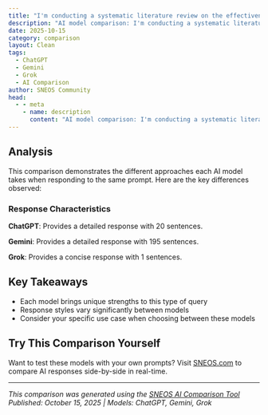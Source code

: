 ```yaml
---
title: "I'm conducting a systematic literature review on the effectiveness of mindfulness-based interventions for anxiety in college students. Help me: 1) Develop a comprehensive search strategy for PubMed and PsycINFO, 2) Create inclusion/exclusion criteria, 3) Design a data extraction form, 4) Suggest quality assessment tools (PRISMA, Cochrane Risk of Bias)"
description: "AI model comparison: I'm conducting a systematic literature review on the effectiveness of mindfulness-based intervention..."
date: 2025-10-15
category: comparison
layout: Clean
tags:
  - ChatGPT
  - Gemini
  - Grok
  - AI Comparison
author: SNEOS Community
head:
  - - meta
    - name: description
      content: "AI model comparison: I'm conducting a systematic literature review on the effectiveness of mindfulness-based interventions for anxiety in col..."
---
```


<ChatComparison
  title="I'm conducting a systematic literature review on the effectiveness of mindfulness-based interventions for anxiety in college students. Help me: 1) Develop a comprehensive search strategy for PubMed and PsycINFO, 2) Create inclusion/exclusion criteria, 3) Design a data extraction form, 4) Suggest quality assessment tools (PRISMA, Cochrane Risk of Bias)"
  prompt="I'm conducting a systematic literature review on the effectiveness of mindfulness-based interventions for anxiety in college students. Help me: 1) Develop a comprehensive search strategy for PubMed and PsycINFO, 2) Create inclusion/exclusion criteria, 3) Design a data extraction form, 4) Suggest quality assessment tools (PRISMA, Cochrane Risk of Bias)"
  :responses='{"ChatGPT": "Certainly! Here\u0027s a detailed guide to help you with your systematic literature review on the effectiveness of mindfulness-based interventions for anxiety in college students.\n\n---\n\n### 1) Comprehensive Search Strategy\n\n#### a) Key Concepts:\n- Mindfulness-based interventions\n- Anxiety\n- College students\n\n#### b) Search Terms and Boolean Operators\n\n**PubMed Search Strategy:**\n\n\u0060\u0060\u0060plaintext\n(\u0022mindfulness\u0022[MeSH Terms] OR mindfulness[tiab] OR \u0022mindfulness-based\u0022[tiab] OR \u0022mindfulness meditation\u0022[tiab] OR \u0022mindfulness based stress reduction\u0022[tiab] OR MBSR[tiab] OR \u0022mindfulness-based cognitive therapy\u0022[tiab] OR MBCT[tiab])\nAND\n(\u0022anxiety\u0022[MeSH Terms] OR anxiety[tiab] OR \u0022anxiety disorders\u0022[MeSH Terms] OR \u0022generalized anxiety disorder\u0022[tiab] OR \u0022social anxiety\u0022[tiab] OR \u0022stress, psychological\u0022[MeSH Terms] OR stress[tiab])\nAND\n(\u0022students\u0022[MeSH Terms] OR students[tiab] OR \u0022college students\u0022[tiab] OR \u0022university students\u0022[tiab] OR \u0022undergraduate students\u0022[tiab] OR \u0022higher education\u0022[tiab])\n\u0060\u0060\u0060\n\n- Use filters to limit to humans, English language, and publication types if necessary.\n\n**PsycINFO Search Strategy (via APA PsycNET or EBSCOhost):**\n\n\u0060\u0060\u0060plaintext\n(Mindfulness OR \u0022mindfulness-based\u0022 OR \u0022mindfulness meditation\u0022 OR MBSR OR MBCT) \nAND \n(Anxiety OR \u0022anxiety disorder\u0022 OR \u0022generalized anxiety\u0022 OR \u0022social anxiety\u0022 OR stress) \nAND \n(\u0022college students\u0022 OR \u0022university students\u0022 OR \u0022undergraduate students\u0022 OR students OR \u0022higher education\u0022)\n\u0060\u0060\u0060\n\nUse subject headings/Thesaurus terms such as:\n\n- Mindfulness (Thesaurus term)\n- Anxiety (Thesaurus term)\n- Students (Thesaurus term), or specify \u0022college students\u0022\n\nSet limits for peer-reviewed, English, empirical studies, if applicable.\n\n---\n\n### 2) Inclusion/Exclusion Criteria\n\n| Criteria                     | Include                                      | Exclude                                      |\n|------------------------------|----------------------------------------------|----------------------------------------------|\n| **Population**              | College/university students aged 18-25       | Non-college populations, children, elderly   |\n| **Intervention**            | Mindfulness-based interventions (MBSR, MBCT, etc.) | Non-mindfulness interventions (e.g., CBT alone, pharmacotherapy) |\n| **Comparator**              | Control groups, waitlist, other interventions | No comparator or unclear comparator          |\n| **Outcomes**                | Anxiety outcomes (measured by validated scales like GAD-7, STAI, BAI) | Studies not reporting anxiety outcomes       |\n| **Study Design**            | Randomized controlled trials, quasi-experimental studies, pre-post designs | Case studies, qualitative only, reviews, protocols |\n| **Language**                | English                                        | Non-English                                   |\n| **Publication Status**      | Published peer-reviewed articles               | Abstracts, dissertations, conference posters without full text |\n| **Time Frame**              | No restriction or specify recent years (e.g., last 10 years) | Studies outside chosen time frame             |\n\n---\n\n### 3) Data Extraction Form\n\n| Field                          | Description/Details                                      |\n|-------------------------------|----------------------------------------------------------|\n| **Study ID**                   | Unique identifier (e.g., first author year)              |\n| **Author(s)**                  | Names of authors                                         |\n| **Year of Publication**        | Year                                                    |\n| **Country**                   | Location of study                                        |\n| **Study Design**              | RCT, quasi-experimental, pre-post                       |\n| **Sample Size**               | Number of participants                                   |\n| **Population Characteristics**| Age, gender, education level, inclusion/exclusion criteria |\n| **Intervention Details**      | Type of mindfulness intervention, duration, frequency   |\n| **Comparator**                | Description of control or comparison group               |\n| **Outcome Measures**          | Anxiety scales used, timing of measurement                |\n| **Results**                  | Mean scores, effect sizes, statistical significance       |\n| **Adherence/Dropout Rates**  | Reported attrition, adherence to intervention             |\n| **Funding Source / Conflicts of Interest** | Any funding or COI declarations                |\n| **Notes / Comments**          | Additional observations                                  |\n\nYou may build this in Excel or a systematic review software (e.g., Covidence, Rayyan).\n\n---\n\n### 4) Quality Assessment Tools\n\n- **PRISMA (Preferred Reporting Items for Systematic Reviews and Meta-Analyses):**  \n  Use PRISMA guidelines as a checklist for reporting your systematic review structure and transparency. It doesn\u2019t assess the quality of individual studies but guides the review process.\n\n- **Cochrane Risk of Bias Tool (RoB 2):**  \n  Ideal for assessing risk of bias in randomized trials. Assesses domains such as randomization, deviations from intended interventions, missing data, measurement of outcomes, and selection of reported results.\n\n- **ROBINS-I Tool:**  \n  For non-randomized studies (if including quasi-experimental designs).\n\n- **Other tools:**  \n  - Jadad Scale (for RCT quality)  \n  - GRADE approach for assessing overall quality of evidence across studies (useful for meta-analysis conclusions)\n\n---\n\nIf you want, I can also help draft the PRISMA flow diagram or suggest software for managing your review!", "Gemini": "Okay, let\u0027s break down how to conduct your systematic literature review. This is a comprehensive process, so we\u0027ll go step-by-step.\n\n**1. Comprehensive Search Strategy (PubMed \u0026 PsycINFO)**\n\nThe goal here is to cast a wide net initially, then refine as you move through the screening process.  A good search strategy will incorporate:\n\n*   **Keywords for Mindfulness:**\n    *   mindfulness\n    *   mindfulness-based stress reduction (MBSR)\n    *   mindfulness-based cognitive therapy (MBCT)\n    *   mindfulness meditation\n    *   meditation, mindfulness\n    *   \u0022acceptance and commitment therapy\u0022 OR ACT (include ACT because it often incorporates mindfulness)\n*   **Keywords for Anxiety:**\n    *   anxiety\n    *   anxiety disorders\n    *   stress\n    *   generalized anxiety disorder\n    *   social anxiety\n    *   test anxiety\n    *   panic disorder\n    *   worry\n*   **Keywords for College Students:**\n    *   \u0022college students\u0022\n    *   students\n    *   undergraduate\n    *   \u0022higher education\u0022\n    *   university\n\nHere\u0027s how these might be combined in PubMed and PsycINFO. Note that syntax can vary slightly.\n\n**PubMed:**\n\n\u0060\u0060\u0060\n((\u0022mindfulness\u0022[Title/Abstract] OR \u0022mindfulness-based stress reduction\u0022[Title/Abstract] OR \u0022mindfulness-based cognitive therapy\u0022[Title/Abstract] OR \u0022mindfulness meditation\u0022[Title/Abstract] OR \u0022meditation, mindfulness\u0022[Title/Abstract] OR \u0022acceptance and commitment therapy\u0022[Title/Abstract] OR ACT[Title/Abstract]) AND (\u0022anxiety\u0022[Title/Abstract] OR \u0022anxiety disorders\u0022[Title/Abstract] OR \u0022stress\u0022[Title/Abstract] OR \u0022generalized anxiety disorder\u0022[Title/Abstract] OR \u0022social anxiety\u0022[Title/Abstract] OR \u0022test anxiety\u0022[Title/Abstract] OR \u0022panic disorder\u0022[Title/Abstract] OR \u0022worry\u0022[Title/Abstract])) AND (\u0022college students\u0022[Title/Abstract] OR \u0022students\u0022[Title/Abstract] OR \u0022undergraduate\u0022[Title/Abstract] OR \u0022higher education\u0022[Title/Abstract] OR \u0022university\u0022[Title/Abstract])\n\u0060\u0060\u0060\n\n**PsycINFO:**\n\n\u0060\u0060\u0060\n((mindfulness OR \u0022mindfulness-based stress reduction\u0022 OR \u0022mindfulness-based cognitive therapy\u0022 OR \u0022mindfulness meditation\u0022 OR \u0022meditation, mindfulness\u0022 OR \u0022acceptance and commitment therapy\u0022 OR ACT) AND (anxiety OR \u0022anxiety disorders\u0022 OR stress OR \u0022generalized anxiety disorder\u0022 OR \u0022social anxiety\u0022 OR \u0022test anxiety\u0022 OR \u0022panic disorder\u0022 OR worry)) AND (\u0022college students\u0022 OR students OR undergraduate OR \u0022higher education\u0022 OR university)\n\u0060\u0060\u0060\n\n*   **Important Considerations for Refining Your Search:**\n\n    *   **Truncation:**  Use truncation symbols (e.g., \u0060anxi*\u0060 to capture anxiety, anxious, etc.).  Check your database\u0027s specific syntax.\n    *   **MeSH Terms (PubMed):** Explore and use relevant MeSH terms for more precision.  For example, \u0022Mindfulness,\u0022 \u0022Anxiety Disorders,\u0022 and \u0022Students.\u0022  You can combine MeSH terms with keywords.  For example: \u0060MeSH:\u0022Mindfulness\u0022 AND (\u0022college students\u0022[Title/Abstract] OR MeSH:\u0022Students\u0022)\u0060\n    *   **Thesaurus Terms (PsycINFO):** Similar to MeSH, PsycINFO has thesaurus terms. Explore and use them.\n    *   **Limits/Filters:**  Use filters like publication date range, language (if you only want English), and study type (e.g., randomized controlled trials).  Use these *cautiously* at the initial search stage.  It\u0027s better to screen out irrelevant studies later than to miss potentially relevant ones.\n    *   **Boolean Operators:**  The AND and OR operators are crucial.  AND narrows your search; OR broadens it.\n    *   **Parentheses:**  Use parentheses to group similar terms together.\n    *   **Run Test Searches:** Before you run the full search, test it with a small set of keywords to see if it retrieves relevant articles.  Adjust accordingly.\n    *   **Consult a Librarian:**  University librarians specializing in systematic reviews can be invaluable in helping you refine your search strategy.  They have expertise in database searching.\n    *   **Grey Literature:** Consider searching grey literature sources (e.g., ProQuest Dissertations \u0026 Theses, OpenGrey) if you want to be comprehensive.\n\n**2. Inclusion/Exclusion Criteria**\n\nThese are the criteria that define which studies will be included in your review. Be explicit and specific.\n\n*   **Inclusion Criteria:**\n\n    *   **Population:**  Participants must be college students (undergraduate, graduate, or both; define the age range you\u0027re considering).\n    *   **Intervention:**  Studies must evaluate mindfulness-based interventions (MBIs) specifically designed to reduce anxiety.  Define what you consider to be an MBI.  For example:\n        *   MBSR, MBCT, ACT, or other clearly defined mindfulness meditation programs.\n        *   Must have a mindfulness component.\n        *   Must be delivered in a group or individual format.\n    *   **Comparison:** Studies must have a comparison group (e.g., waitlist control, active control, usual care). Single-arm studies (no control group) are typically excluded in systematic reviews focused on effectiveness.\n    *   **Outcome:** Studies must report quantitative outcome measures of anxiety.  Specify which measures are acceptable (e.g., State-Trait Anxiety Inventory [STAI], Beck Anxiety Inventory [BAI], GAD-7).\n    *   **Study Design:**  Randomized controlled trials (RCTs) are ideal.  You might consider including quasi-experimental studies with control groups, but be aware of the increased risk of bias.  Clearly state which study designs you will include.\n    *   **Publication Type:** Peer-reviewed journal articles. You may decide to include dissertations/theses.\n    *   **Language:** English (or other languages you can read/translate).\n    *   **Publication Date:** Define the time period.\n\n*   **Exclusion Criteria:**\n\n    *   **Population:** Studies that do not focus on college students.\n    *   **Intervention:**\n        *   Studies where the intervention is not primarily mindfulness-based.\n        *   Interventions that are solely focused on physical activity or diet, even if mindfulness is mentioned.\n        *   Studies that only use mindfulness as a minor component of a broader intervention.\n    *   **Comparison:** Studies without a comparison group (single-arm studies).\n    *   **Outcome:** Studies that do not report quantitative measures of anxiety.\n    *   **Study Design:** Case studies, qualitative studies, reviews, meta-analyses (though you will screen their references).\n    *   **Duplicate Publications:**  Remove duplicate publications.\n    *   **Conference Abstracts:** Unless they contain sufficient data.\n    *   **Lack of Full Text:** If you cannot obtain the full text of the article.\n    *   **Specific Comorbidities:**  You *might* exclude studies focused on a specific comorbid condition (e.g., anxiety *and* depression) if you want to focus solely on anxiety. Be careful with this, as it may limit your results.\n\n**Key Considerations:**\n\n*   **Pilot Test:**  Before starting the full screening process, have multiple reviewers independently screen a small subset of articles (e.g., 10-20) using your inclusion/exclusion criteria.  Compare results and discuss any discrepancies to ensure a shared understanding of the criteria.\n*   **Documentation:**  Keep a clear record of your decisions at each stage of the screening process (e.g., reasons for excluding articles).\n*   **PRISMA Flow Diagram:**  Use the PRISMA flow diagram to visually represent the flow of articles through your screening process.\n\n**3. Data Extraction Form**\n\nThis form will help you systematically collect relevant information from each included study.  Create a spreadsheet (e.g., using Excel or Google Sheets) or use a data extraction tool like Covidence (paid).\n\nHere\u0027s a template for your data extraction form:\n\n| Category           | Variable                                      | Description/Instructions                                                                                                                                                                                                                                                                                                |\n| ------------------ | --------------------------------------------- | ------------------------------------------------------------------------------------------------------------------------------------------------------------------------------------------------------------------------------------------------------------------------------------------------------------------------- |\n| **Study ID**       | Author(s), Year                             | Last name of first author, publication year                                                                                                                                                                                                                                                                            |\n|                    | DOI/PMID                                      | Digital Object Identifier (DOI) or PubMed ID (PMID)                                                                                                                                                                                                                                                                  |\n| **Study Design**   | Study Design                                  | (e.g., RCT, quasi-experimental)                                                                                                                                                                                                                                                                                         |\n|                    | Blinding                                       | (e.g., single-blind, double-blind, not blinded)                                                                                                                                                                                                                                                                         |\n| **Participants**   | Sample Size (Total, Intervention, Control)  | Number of participants in each group.                                                                                                                                                                                                                                                                                   |\n|                    | Age (Mean, SD)                             | Mean age and standard deviation of participants.                                                                                                                                                                                                                                                                           |\n|                    | Gender (%)                                    | Percentage of male/female participants.                                                                                                                                                                                                                                                                                  |\n|                    | Inclusion/Exclusion Criteria (Participants) | Summarize the key inclusion/exclusion criteria for participants as reported in the study.                                                                                                                                                                                                                                    |\n|                    | Recruitment Method                          | How participants were recruited (e.g., flyers, email, course credit).                                                                                                                                                                                                                                                        |\n| **Intervention**   | Intervention Type                             | (e.g., MBSR, MBCT, ACT, other). Provide a brief description of the intervention.                                                                                                                                                                                                                                          |\n|                    | Intervention Components                       | Detail the specific components of the intervention (e.g., meditation practices, psychoeducation, cognitive techniques).                                                                                                                                                                                                 |\n|                    | Dosage (Frequency, Duration, Length)         | Frequency of sessions (e.g., weekly), duration of each session (e.g., 60 minutes), total length of the intervention (e.g., 8 weeks).                                                                                                                                                                                 |\n|                    | Delivery Method                               | (e.g., group, individual, online).                                                                                                                                                                                                                                                                                      |\n|                    | Provider (Profession)                          | Who delivered the intervention (e.g., psychologist, trained facilitator).                                                                                                                                                                                                                                              |\n| **Control Group**  | Control Type                                  | (e.g., waitlist, active control [specify what the active control was], usual care).                                                                                                                                                                                                                                         |\n|                    | Control Description                          | Provide a brief description of the control group intervention.                                                                                                                                                                                                                                                              |\n| **Outcomes**       | Anxiety Measure(s)                            | List all anxiety measures used (e.g., STAI, BAI, GAD-7).                                                                                                                                                                                                                                                               |\n|                    | Time Points                                   | List the time points at which anxiety was measured (e.g., pre-intervention, post-intervention, follow-up).                                                                                                                                                                                                            |\n|                    | Results (Intervention Group)                | Report the mean, standard deviation, and any other relevant statistics (e.g., confidence intervals) for the intervention group at each time point.                                                                                                                                                                |\n|                    | Results (Control Group)                     | Report the mean, standard deviation, and any other relevant statistics (e.g., confidence intervals) for the control group at each time point.                                                                                                                                                                     |\n|                    | Statistical Significance                      | Report whether the difference between the intervention and control groups was statistically significant at each time point (p-value).  Also report effect sizes (e.g., Cohen\u0027s d, Hedges\u0027 g).                                                                                                                               |\n| **Other**          | Adverse Events/Side Effects                   | Report any adverse events or side effects reported in the study.                                                                                                                                                                                                                                                            |\n|                    | Funding Source                                | Report the funding source of the study.                                                                                                                                                                                                                                                                                    |\n|                    | Conflicts of Interest                         | Report any conflicts of interest declared by the authors.                                                                                                                                                                                                                                                                      |\n| **Quality**        | Risk of Bias Assessment                       | Results of your risk of bias assessment (see Section 4).                                                                                                                                                                                                                                                                   |\n| **Notes**          | Notes                                         | Any other relevant information or observations about the study.                                                                                                                                                                                                                                                               |\n\n**Key Considerations:**\n\n*   **Pilot Testing:**  Before you start extracting data from all the included studies, pilot test your data extraction form on a few studies.  Revise the form as needed to ensure it captures all the necessary information clearly and consistently.\n*   **Multiple Reviewers:**  Have at least two reviewers independently extract data from each study.  Compare the extracted data and resolve any discrepancies through discussion.  This increases the accuracy and reliability of your data extraction.\n*   **Detailed Instructions:** Provide clear and detailed instructions for each variable in your data extraction form to minimize ambiguity and ensure consistency across reviewers.\n\n**4. Quality Assessment Tools (Risk of Bias Assessment)**\n\nAssessing the quality of included studies is crucial for understanding the strength of the evidence. Here are some commonly used tools:\n\n*   **Cochrane Risk of Bias Tool (RoB 2.0):** This is the recommended tool for assessing the risk of bias in randomized controlled trials (RCTs). It assesses bias across five domains:\n\n    1.  **Bias arising from the randomization process:** How well was randomization implemented?\n    2.  **Bias due to deviations from intended interventions:** Were there deviations from the intended interventions?\n    3.  **Bias due to missing outcome data:** Was there substantial missing outcome data?\n    4.  **Bias in measurement of the outcome:** Was the outcome assessment blinded?\n    5.  **Bias in selection of the reported result:** Was there selective reporting of results?\n\n    Each domain is assessed as \u0022low risk,\u0022 \u0022some concerns,\u0022 or \u0022high risk\u0022 of bias.  An overall risk of bias is then assigned to the study.  The RoB 2.0 tool is quite complex, so familiarize yourself with the guidance thoroughly.\n*   **Risk Of Bias In Non-randomized Studies - of Interventions (ROBINS-I):** If you include quasi-experimental studies, use ROBINS-I.  It\u0027s designed for non-randomized studies and is more comprehensive than older tools.\n*   **Newcastle-Ottawa Scale (NOS):**  Less commonly used now than RoB 2.0 or ROBINS-I, but it can be used for cohort and case-control studies (though unlikely you will include these).\n\n**Applying the Quality Assessment Tools:**\n\n1.  **Training:** Ensure all reviewers are thoroughly trained in using the chosen quality assessment tool.\n2.  **Independent Assessment:** Have at least two reviewers independently assess the risk of bias for each included study.\n3.  **Discrepancy Resolution:**  Resolve any disagreements through discussion or, if necessary, involve a third reviewer.\n4.  **Reporting:**  Clearly report the results of your quality assessment in your review.  You can use tables or figures to summarize the risk of bias ratings for each study.\n5.  **Sensitivity Analysis:** Consider conducting a sensitivity analysis to assess how the inclusion or exclusion of studies with high risk of bias affects your overall findings.\n\n**PRISMA (Preferred Reporting Items for Systematic Reviews and Meta-Analyses):**\n\nPRISMA is *not* a quality assessment tool. It\u0027s a *reporting* guideline. Use the PRISMA checklist to ensure you\u0027ve reported all the essential elements of your systematic review in a clear and transparent manner.  The checklist covers sections like:\n\n*   **Title and Abstract**\n*   **Introduction**\n*   **Methods** (including your search strategy, inclusion/exclusion criteria, data extraction, and risk of bias assessment)\n*   **Results** (including the PRISMA flow diagram)\n*   **Discussion**\n*   **Funding**\n\n**In summary, here\u0027s a checklist to ensure your literature review is comprehensive and rigorous:**\n\n*   \u2610 **Develop a detailed and comprehensive search strategy for PubMed and PsycINFO.** Test it, refine it, and consider grey literature.\n*   \u2610 **Create explicit and specific inclusion/exclusion criteria.** Pilot test them with multiple reviewers.\n*   \u2610 **Design a comprehensive data extraction form.** Pilot test it, ensure detailed instructions, and use multiple reviewers.\n*   \u2610 **Choose appropriate quality assessment tools (RoB 2.0 or ROBINS-I).** Train reviewers and conduct independent assessments.\n*   \u2610 **Use the PRISMA checklist to guide your reporting.**\n*   \u2610 **Document every step of the process.** This is crucial for transparency and reproducibility.\n\nBy following these steps, you\u0027ll be well-equipped to conduct a high-quality systematic literature review on the effectiveness of mindfulness-based interventions for anxiety in college students. Good luck! Remember to consult with your research advisor throughout the process.\n", "Grok": "Error calling Grok API."}' published-date="{DateTime.UtcNow:HH:mm}"
/>

## Analysis

This comparison demonstrates the different approaches each AI model takes when responding to the same prompt. Here are the key differences observed:

### Response Characteristics

**ChatGPT**: Provides a detailed response with 20 sentences. 

**Gemini**: Provides a detailed response with 195 sentences. 

**Grok**: Provides a concise response with 1 sentences. 

## Key Takeaways

- Each model brings unique strengths to this type of query
- Response styles vary significantly between models
- Consider your specific use case when choosing between these models

## Try This Comparison Yourself

Want to test these models with your own prompts? Visit [SNEOS.com](https://sneos.com) to compare AI responses side-by-side in real-time.

---

*This comparison was generated using the [SNEOS AI Comparison Tool](https://sneos.com)*
*Published: October 15, 2025 | Models: ChatGPT, Gemini, Grok*
